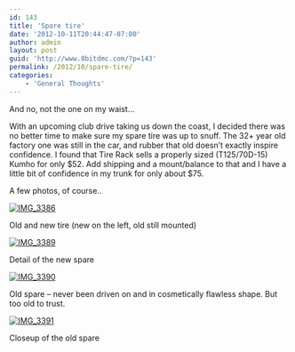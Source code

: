 ```yaml
---
id: 143
title: 'Spare tire'
date: '2012-10-11T20:44:47-07:00'
author: admin
layout: post
guid: 'http://www.8bitdmc.com/?p=143'
permalink: /2012/10/spare-tire/
categories:
    - 'General Thoughts'
---
```


And no, not the one on my waist…

With an upcoming club drive taking us down the coast, I decided there was no better time to make sure my spare tire was up to snuff. The 32+ year old factory one was still in the car, and rubber that old doesn’t exactly inspire confidence. I found that Tire Rack sells a properly sized (T125/70D-15) Kumho for only $52. Add shipping and a mount/balance to that and I have a little bit of confidence in my trunk for only about $75.

A few photos, of course..

[![](../../assets/images/2012/10/IMG_3386-300x225.jpg "IMG_3386")](../../assets/images/2012/10/IMG_3386.jpg)

Old and new tire (new on the left, old still mounted)

[![](../../assets/images/2012/10/IMG_3389-300x225.jpg "IMG_3389")](../../assets/images/2012/10/IMG_3389.jpg)

Detail of the new spare

[![](../../assets/images/2012/10/IMG_3390-300x225.jpg "IMG_3390")](../../assets/images/2012/10/IMG_3390.jpg)

Old spare – never been driven on and in cosmetically flawless shape. But too old to trust.

[![](../../assets/images/2012/10/IMG_3391-300x225.jpg "IMG_3391")](../../assets/images/2012/10/IMG_3391.jpg)

Closeup of the old spare